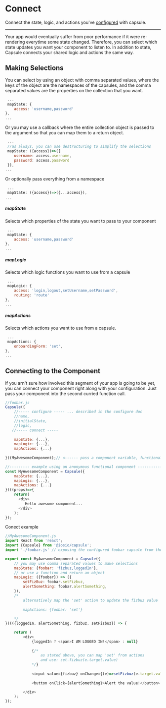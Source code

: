 
# Connect
Connect the state, logic, and actions you've [configured](https://github.com/iosio/capsule/blob/master/docs/basics/configure.md) with capsule.

---
Your app would eventually suffer from poor performance if it were re-rendering everytime some state changed. Therefore, you can select which state updates you want your component to listen to. In addition to state, Capsule connects your shared logic and actions the same way.

## Making Selections
You can select by using an object with comma separated values, where the keys of the object are the namespaces of the capsules, and the comma separated values are the properties on the collection that you want.
```js
 ...
 mapState: {
    access: 'username,password'
},
...
```
Or you may use a callback where the entire collection object is passed to the argument so that you can map them to a return object. 
```js
 ...
 //as always, you can use destructuring to simplify the selections
 mapState: ({access})=>({
    username: access.username,
    password: access.password
 }),
...
```
Or optionally pass everything from a namespace
```js
 ...
 mapState: ({access})=>({...access}),
...
```
##### mapState
Selects which properties of the state you want to pass to your component
```js
 ...
 mapState: {
    access: 'username,password'
},
...
```
##### mapLogic
Selects which logic functions you want to use from a capsule 
```js
 ...
 mapLogic: {
    access: 'login,logout,setUsername,setPassword',
    routing: 'route'
},
...
```
##### mapActions
Selects which actions you want to use from a capsule. 
```js
 ...
 mapActions: {
    onboardingForm: 'set',
},
...
```
## Connecting to the Component
If you arn't sure how involved this segment of your app is going to be yet, you can connect your component right along with your configuration. Just pass your component into the second curried function call.
```js
//foobar.js
Capsule({
    //----- configure ----- ... described in the configure doc
    //name,
    //initialState,
    //logic,
   //----- connect -----
   
    mapState: {...},
    mapLogic: {...},
    mapActions: {...}
   
})(MyAwesomeComponent);// <------ pass a component variable, functional component or even a React class

//--------- example using an anonymous functional component -----------
const MyAwesomeComponent = Capsule({
    mapState: {...},
    mapLogic: {...},
    mapActions: {...}
})((props)=>{ 
    return(
      <div>
         Hello awesome component...
      </div>
    );
});

```

Conect example

```js
//MyAwesomeComponent.js
import React from 'react';
import {Capsule} from '@iosio/capsule';
import './foobar.js' // exposing the configured foobar capsule from the example in configure.md

export const MyAwesomeComponent = Capsule({
    // you may use comma separated values to make selections 
    mapState: {foobar: 'fizbuz,loggedIn'},
    // or use a function and return an object
    mapLogic: ({foobar}) => ({
        setFizBuz: foobar.setFizbuz,
        alertSomething: foobar.alertSomething,
    }),
    /*
        alternatively map the 'set' action to update the fizbuz value
       
        mapActions: {foobar: 'set'}
        
    */
})(({loggedIn, alertSomething, fizbuz, setFizbuz}) => {

    return (
        <div>
            {loggedIn ? <span>I AM LOGGED IN!</span> : null}
            
            {/* 
                as stated above, you can map 'set' from actions
                and use: set.fizbuz(e.target.value) 
            */}
            
            <input value={fizbuz} onChange={(e)=>setFizbuz(e.target.value)}/>
            
            <button onClick={alertSomething}>Alert the value!</button>

        </div>
    );
});
```

